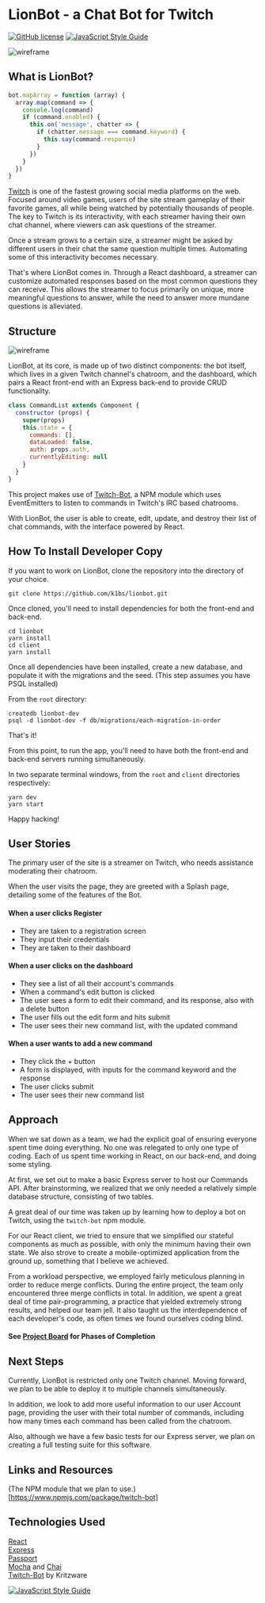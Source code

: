 # LionBot - a Chat Bot for Twitch
[![GitHub license](https://img.shields.io/github/license/k1bs/lionbot.svg)](https://github.com/k1bs/lionbot/blob/master/LICENSE)
[![JavaScript Style Guide](https://img.shields.io/badge/code_style-standard-brightgreen.svg)](https://standardjs.com)

![wireframe](./assets/home-example.png)

## What is LionBot?

```javascript
bot.mapArray = function (array) {
  array.map(command => {
    console.log(command)
    if (command.enabled) {
      this.on('message', chatter => {
        if (chatter.message === command.keyword) {
          this.say(command.response)
        }
      })
    }
  })
}
```

[Twitch](https://www.twitch.tv) is one of the fastest growing social media platforms on the web. Focused around video games, users of the site stream gameplay of their favorite games, all while being watched by potentially thousands of people. The key to Twitch is its interactivity, with each streamer having their own chat channel, where viewers can ask questions of the streamer.

Once a stream grows to a certain size, a streamer might be asked by different users in their chat the same question multiple times. Automating some of this interactivity becomes necessary.

That's where LionBot comes in. Through a React dashboard, a streamer can customize automated responses based on the most common questions they can receive. This allows the streamer to focus primarily on unique, more meaningful questions to answer, while the need to answer more mundane questions is alleviated.

## Structure

![wireframe](./assets/react-wireframe.png)

LionBot, at its core, is made up of two distinct components: the bot itself, which lives in a given Twitch channel's chatroom, and the dashboard, which pairs a React front-end with an Express back-end to provide CRUD functionality.

```javascript
class CommandList extends Component {
  constructor (props) {
    super(props)
    this.state = {
      commands: [],
      dataLoaded: false,
      auth: props.auth,
      currentlyEditing: null
    }
  }
}
```

This project makes use of [Twitch-Bot](https://www.npmjs.com/package/twitch-bot), a NPM module which uses EventEmitters to listen to commands in Twitch's IRC based chatrooms.

With LionBot, the user is able to create, edit, update, and destroy their list of chat commands, with the interface powered by React.

## How To Install Developer Copy

If you want to work on LionBot, clone the repository into the directory of your choice.

`git clone https://github.com/k1bs/lionbot.git`

Once cloned, you'll need to install dependencies for both the front-end and back-end.

```
cd lionbot
yarn install
cd client
yarn install
```

Once all dependencies have been installed, create a new database, and populate it with the migrations and the seed. (This step assumes you have PSQL installed)

From the `root` directory:

```
createdb lionbot-dev
psql -d lionbot-dev -f db/migrations/each-migration-in-order
```

That's it!

From this point, to run the app, you'll need to have both the front-end and back-end servers running simultaneously.

In two separate terminal windows, from the `root` and `client` directories respectively:

`yarn dev`  
`yarn start`

Happy hacking!

## User Stories

The primary user of the site is a streamer on Twitch, who needs assistance moderating their chatroom.

When the user visits the page, they are greeted with a Splash page, detailing some of the features of the Bot.

#### When a user clicks Register
- They are taken to a registration screen
- They input their credentials
- They are taken to their dashboard

#### When a user clicks on the dashboard
- They see a list of all their account's commands
- When a command's edit button is clicked
- The user sees a form to edit their command, and its response, also with a delete button
- The user fills out the edit form and hits submit
- The user sees their new command list, with the updated command

#### When a user wants to add a new command
- They click the + button
- A form is displayed, with inputs for the command keyword and the response
- The user clicks submit
- The user sees their new command list

## Approach

When we sat down as a team, we had the explicit goal of ensuring everyone spent time doing everything. No one was relegated to only one type of coding. Each of us spent time working in React, on our back-end, and doing some styling.

At first, we set out to make a basic Express server to host our Commands API. After brainstorming, we realized that we only needed a relatively simple database structure, consisting of two tables.

A great deal of our time was taken up by learning how to deploy a bot on Twitch, using the `twitch-bot` npm module.

For our React client, we tried to ensure that we simplified our stateful components as much as possible, with only the minimum having their own state. We also strove to create a mobile-optimized application from the ground up, something that I believe we achieved.

From a workload perspective, we employed fairly meticulous planning in order to reduce merge conflicts. During the entire project, the team only encountered three merge conflicts in total. In addition, we spent a great deal of time pair-programming, a practice that yielded extremely strong results, and helped our team jell. It also taught us the interdependence of each developer's code, as often times we found ourselves coding blind.

#### See [Project Board](https://github.com/k1bs/lionbot/projects/1) for Phases of Completion

## Next Steps

Currently, LionBot is restricted only one Twitch channel. Moving forward, we plan to be able to deploy it to multiple channels simultaneously.

In addition, we look to add more useful information to our user Account page, providing the user with their total number of commands, including how many times each command has been called from the chatroom.

Also, although we have a few basic tests for our Express server, we plan on creating a full testing suite for this software.

## Links and Resources

(The NPM module that we plan to use.)[https://www.npmjs.com/package/twitch-bot]

## Technologies Used

[React](https://reactjs.org/)  
[Express](https://github.com/expressjs/express)  
[Passport](https://www.npmjs.com/package/passport)  
[Mocha](https://mochajs.org/) and [Chai](http://chaijs.com/)  
[Twitch-Bot](https://github.com/kritzware/twitch-bot) by Kritzware  


[![JavaScript Style Guide](https://cdn.rawgit.com/standard/standard/master/badge.svg)](https://github.com/standard/standard)
